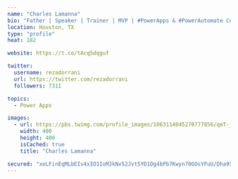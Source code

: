 ```yaml
---
name: "Charles Lamanna"
bio: "Father | Speaker | Trainer | MVP | #PowerApps & #PowerAutomate Community Super User | YouTuber Right-pointing triangle http://youtube.com/c/rezadorrani | Learn - Share - Clockwise rightwards and leftwards open circle arrows"
location: Houston, TX
type: "profile"
heat: 182

website: https://t.co/tAcqSdqguf

twitter:
  username: rezadorrani
  url: https://twitter.com/rezadorrani
  followers: 7311

topics:
  - Power Apps

images:
  - url: https://pbs.twimg.com/profile_images/1063114045270777856/qeT-jpWr_400x400.jpg
    width: 400
    height: 400
    isCached: true
    title: "Charles Lamanna"

secured: "xeLFinEqMLbEIv4xIO1IoMJkNv52JvtSYD1Dg4bPb7Kwyn70GOsYFuU/Dha95EqlQv0XO4cR8Sz6bBmW9dqtA2q27p28aG8hNkJio774r8SMwhih1JM6JphRfP/FgesV6D/0nmKgbM7bW/+XvoOI9ULA/JfenPnbc5zWVjL306NnoXwgvpCePieN3DGza4T5mRwkLpC9MMUZqn71MV039Ve5Zr4RP52TWvUCYM/TTTYl3ivWFs8rPNDFVDl+dlvTaWleD31vH+bLDDlx7hKonkFNqY5yneM+Hf0eEOWFNC1OOGzeYP4HBEx1nOuMglXKzv0eefvig851LhM0Och75Y81cLI1MKYe5mfqBXaVp1wbisz97xgw1jBy2st3rhgxuzW4+teNpEahksgYtUgKmmHUCUleZ75QIS5u8oghXN0=;H6zmd/TYPpiBQqYAD5GwcQ=="
---
```


